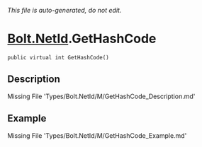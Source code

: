 *This file is auto-generated, do not edit.*

# [Bolt.NetId](Types/Bolt.NetId.md).GetHashCode
`public virtual int GetHashCode()`
## Description
Missing File 'Types/Bolt.NetId/M/GetHashCode_Description.md'
## Example
Missing File 'Types/Bolt.NetId/M/GetHashCode_Example.md'
